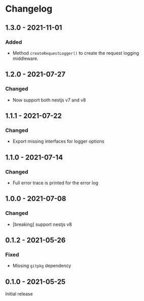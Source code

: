 # Changelog

## 1.3.0 - 2021-11-01

### Added

* Method `createRequestLogger()` to create the request logging middleware.

## 1.2.0 - 2021-07-27

### Changed

* Now support both nestjs v7 and v8


## 1.1.1 - 2021-07-22

### Changed

* Export missing interfaces for logger options


## 1.1.0 - 2021-07-14

### Changed

* Full error trace is printed for the error log

## 1.0.0 - 2021-07-08

### Changed

* [breaking] support nestjs v8

## 0.1.2 - 2021-05-26

### Fixed

* Missing `gitpkg` dependency

## 0.1.0 - 2021-05-25

Initial release